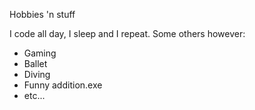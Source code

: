 Hobbies 'n stuff

I code all day, I sleep and I repeat. Some others however:
- Gaming
- Ballet
- Diving
- Funny addition.exe
- etc...
